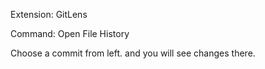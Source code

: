 Extension: GitLens

Command: Open File History

Choose a commit from left. and you will see changes there.


